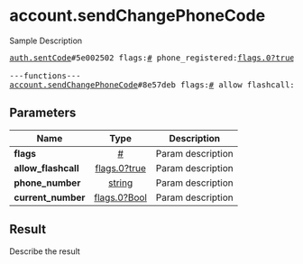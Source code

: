 # account.sendChangePhoneCode

Sample Description

<pre>
<a href="../constructor/auth.sentCode">auth.sentCode</a>#5e002502 flags:<a href="../type/#.md">#</a> phone_registered:<a href="../type/flags.0?true.md">flags.0?true</a> type:<a href="../type/auth.SentCodeType.md">auth.SentCodeType</a> phone_code_hash:<a href="../type/string.md">string</a> next_type:<a href="../type/flags.1?auth.CodeType.md">flags.1?auth.CodeType</a> timeout:<a href="../type/flags.2?int.md">flags.2?int</a> = <a href="../type/auth.SentCode.md">auth.SentCode</a>;

---functions---
<a href="../method/account.sendChangePhoneCode.md">account.sendChangePhoneCode</a>#8e57deb flags:<a href="../type/#.md">#</a> allow_flashcall:<a href="../type/flags.0?true.md">flags.0?true</a> phone_number:<a href="../type/string.md">string</a> current_number:<a href="../type/flags.0?Bool.md">flags.0?Bool</a> = <a href="../type/auth.SentCode.md">auth.SentCode</a>;
</pre>

## Parameters

| Name | Type | Description |
|------|:----:|-------------|
| **flags** | [#](../type/#.md) | Param description |
| **allow_flashcall** | [flags.0?true](../type/flags.0?true.md) | Param description |
| **phone_number** | [string](../type/string.md) | Param description |
| **current_number** | [flags.0?Bool](../type/flags.0?Bool.md) | Param description |

## Result

Describe the result

